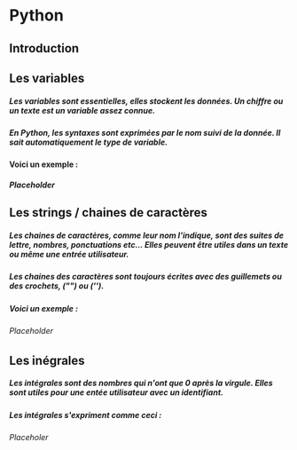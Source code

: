# Python



## Introduction




## Les variables

##### Les variables sont essentielles, elles stockent les données. Un chiffre ou un texte est un variable assez connue.
##### En Python, les syntaxes sont exprimées par le nom suivi de la donnée. Il sait automatiquement le type de variable.
#### Voici un exemple :
##### Placeholder

## Les strings / chaines de caractères

##### Les chaines de caractères, comme leur nom l'indique, sont des suites de lettre, nombres, ponctuations etc... Elles peuvent être utiles dans un texte ou même une entrée utilisateur.

##### Les chaines des caractères sont toujours écrites avec des guillemets ou des crochets, ("") ou ('').

##### Voici un exemple :
###### Placeholder


## Les inégrales

##### Les intégrales sont des nombres qui n'ont que 0 après la virgule. Elles sont utiles pour une entée utilisateur avec un identifiant.
##### Les intégrales s'expriment comme ceci :
###### Placeholer